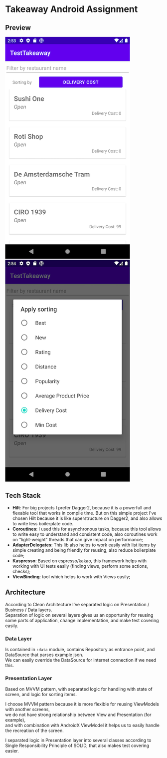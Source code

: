 # Takeaway Android Assignment

## Preview
![main_screen](images/main_screen.png)
![sorts_screen](images/sorts_screen.png)

## Tech Stack
- **Hilt**: For big projects I prefer Dagger2, because it is a powerfull and flexable tool that works in compile time. But on this simple project I've chosen Hilt because it is like superstructure on Dagger2, and also allows to write less boilerplate code.
- **Coroutines**: I used this for asynchronous tasks, because this tool allows to write easy to understand and consistent code, also coroutines work on "light-weight" threads that can give impact on performance;
- **AdapterDelegates**: This lib also helps to work easily with list items by simple creating and being friendly for reusing, also reduce boilerplate code;
- **Kaspresso**: Based on espresso/kakao, this framework helps with working with UI tests easily (finding views, perform some actions, checks);
- **ViewBinding**: tool which helps to work with Views easily;

## Architecture
According to Clean Architecture I've separated logic on Presentation / Business / Data layers.  
Separation of logic on several layers gives us an opportunity for reusing some parts of application, change implementation, and make test covering easily.

### Data Layer
Is contained in `:data` module, contains Repository as entrance point, and DataSource that parses example json.  
We can easily override the DataSource for internet connection if we need this.

### Presentation Layer
Based on MVVM pattern, with separated logic for handling with state of screen, and logic for sorting items.

I choose MVVM pattern because it is more flexible for reusing ViewModels with another screens,   
we do not have strong relationship between View and Presentation (for example),   
and with combination with AndroidX ViewModel it helps us to easily handle the recreation of the screen.

I separated logic in Presentation layer into several classes according to Single Responsibility Principle of SOLID, that also makes test covering easier.